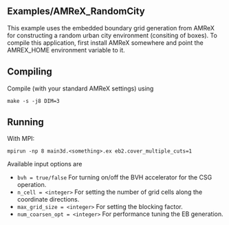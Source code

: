 Examples/AMReX_RandomCity
-------------------------

This example uses the embedded boundary grid generation from AMReX for constructing a random urban city environment (consiting of boxes).
To compile this application, first install AMReX somewhere and point the AMREX_HOME environment variable to it.

Compiling
---------

Compile (with your standard AMReX settings) using

    make -s -j8 DIM=3

Running
-------

With MPI:

    mpirun -np 8 main3d.<something>.ex eb2.cover_multiple_cuts=1

Available input options are

* `bvh = true/false` For turning on/off the BVH accelerator for the CSG operation.
* `n_cell = <integer>` For setting the number of grid cells along the coordinate directions.
* `max_grid_size = <integer>` For setting the blocking factor.
* `num_coarsen_opt = <integer>` For performance tuning the EB generation.
